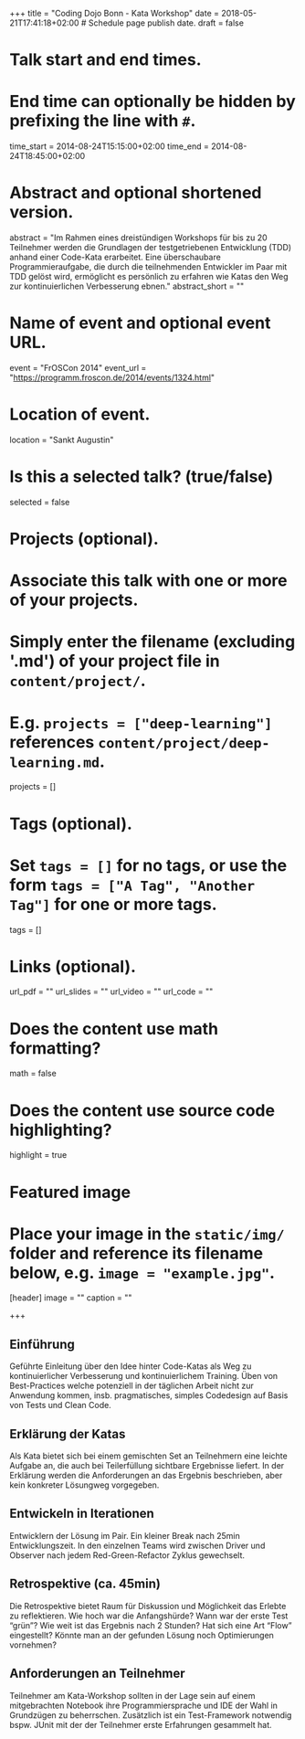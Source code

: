 +++
title = "Coding Dojo Bonn - Kata Workshop"
date = 2018-05-21T17:41:18+02:00  # Schedule page publish date.
draft = false

# Talk start and end times.
#   End time can optionally be hidden by prefixing the line with `#`.
time_start = 2014-08-24T15:15:00+02:00
time_end = 2014-08-24T18:45:00+02:00

# Abstract and optional shortened version.
abstract = "Im Rahmen eines dreistündigen Workshops für bis zu 20 Teilnehmer werden die Grundlagen der testgetriebenen Entwicklung (TDD) anhand einer Code-Kata erarbeitet. Eine überschaubare Programmieraufgabe, die durch die teilnehmenden Entwickler im Paar mit TDD gelöst wird, ermöglicht es persönlich zu erfahren wie Katas den Weg zur kontinuierlichen Verbesserung ebnen."
abstract_short = ""

# Name of event and optional event URL.
event = "FrOSCon 2014"
event_url = "https://programm.froscon.de/2014/events/1324.html"

# Location of event.
location = "Sankt Augustin"

# Is this a selected talk? (true/false)
selected = false

# Projects (optional).
#   Associate this talk with one or more of your projects.
#   Simply enter the filename (excluding '.md') of your project file in `content/project/`.
#   E.g. `projects = ["deep-learning"]` references `content/project/deep-learning.md`.
projects = []

# Tags (optional).
#   Set `tags = []` for no tags, or use the form `tags = ["A Tag", "Another Tag"]` for one or more tags.
tags = []

# Links (optional).
url_pdf = ""
url_slides = ""
url_video = ""
url_code = ""

# Does the content use math formatting?
math = false

# Does the content use source code highlighting?
highlight = true

# Featured image
# Place your image in the `static/img/` folder and reference its filename below, e.g. `image = "example.jpg"`.
[header]
image = ""
caption = ""

+++


## Einführung
Geführte Einleitung über den Idee hinter Code-Katas als Weg zu kontinuierlicher Verbesserung und kontinuierlichem Training. Üben von Best-Practices welche potenziell in der täglichen Arbeit nicht zur Anwendung kommen, insb. pragmatisches, simples Codedesign auf Basis von Tests und Clean Code. 

## Erklärung der Katas
Als Kata bietet sich bei einem gemischten Set an Teilnehmern eine leichte Aufgabe an, die auch bei Teilerfüllung sichtbare Ergebnisse liefert. In der Erklärung werden die Anforderungen an das Ergebnis beschrieben, aber kein konkreter Lösungweg vorgegeben. 


## Entwickeln in Iterationen
Entwicklern der Lösung im Pair. Ein kleiner Break nach 25min Entwicklungszeit. In den einzelnen Teams wird zwischen Driver und Observer nach jedem Red-Green-Refactor Zyklus gewechselt. 


## Retrospektive (ca. 45min)
Die Retrospektive bietet Raum für Diskussion und Möglichkeit das Erlebte zu reflektieren. Wie hoch war die Anfangshürde? Wann war der erste Test “grün”? Wie weit ist das Ergebnis nach 2 Stunden? Hat sich eine Art “Flow” eingestellt? Könnte man an der gefunden Lösung noch Optimierungen vornehmen? 


## Anforderungen an Teilnehmer
Teilnehmer am Kata-Workshop sollten in der Lage sein auf einem mitgebrachten Notebook ihre Programmiersprache und IDE der Wahl in Grundzügen zu beherrschen. Zusätzlich ist ein Test-Framework notwendig bspw. JUnit mit der der Teilnehmer erste Erfahrungen gesammelt hat. 
